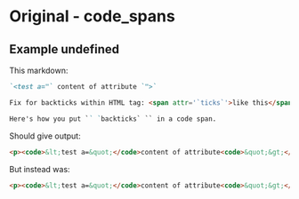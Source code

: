 # Original - code_spans

## Example undefined

This markdown:

```markdown
`<test a="` content of attribute `">`

Fix for backticks within HTML tag: <span attr='`ticks`'>like this</span>

Here's how you put `` `backticks` `` in a code span.


```

Should give output:

```html
<p><code>&lt;test a=&quot;</code>content of attribute<code>&quot;&gt;</code></p><p>Fix for backticks within HTML tag:<span attr="`ticks`">like this</span></p><p>Here&#39;s how you put<code>`backticks`</code>in a code span.</p>
```

But instead was:

```html
<p><code>&lt;test a=&quot;</code>content of attribute<code>&quot;&gt;</code></p><p>Fix for backticks within HTML tag: &lt;span attr=&#39;<code>ticks</code>&#39;&gt;like this&lt;/span&gt;</p><p>Here&#39;s how you put<code>`backticks`</code>in a code span.</p>
```
